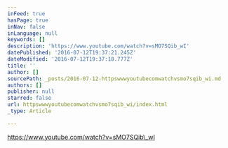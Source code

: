 ```yaml
---
inFeed: true
hasPage: true
inNav: false
inLanguage: null
keywords: []
description: 'https://www.youtube.com/watch?v=sMO7SQib_wI'
datePublished: '2016-07-12T19:37:21.245Z'
dateModified: '2016-07-12T19:37:18.777Z'
title: ''
author: []
sourcePath: _posts/2016-07-12-httpswwwyoutubecomwatchvsmo7sqib_wi.md
authors: []
publisher: null
starred: false
url: httpswwwyoutubecomwatchvsmo7sqib_wi/index.html
_type: Article

---
```

https://www.youtube.com/watch?v=sMO7SQib\_wI